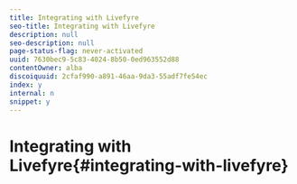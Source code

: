 ```yaml
---
title: Integrating with Livefyre
seo-title: Integrating with Livefyre
description: null
seo-description: null
page-status-flag: never-activated
uuid: 7630bec9-5c83-4024-8b50-0ed963552d88
contentOwner: alba
discoiquuid: 2cfaf990-a891-46aa-9da3-55adf7fe54ec
index: y
internal: n
snippet: y
---
```


# Integrating with Livefyre{#integrating-with-livefyre}


